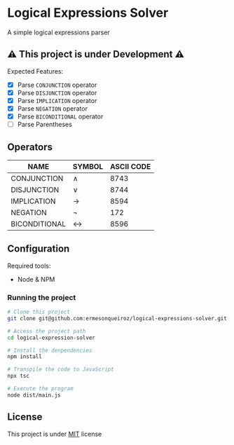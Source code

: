 # Logical Expressions Solver

A simple logical expressions parser

## ⚠ This project is under Development ⚠

Expected Features:
- [x] Parse `CONJUNCTION` operator
- [x] Parse `DISJUNCTION` operator
- [x] Parse `IMPLICATION` operator
- [x] Parse `NEGATION` operator
- [x] Parse `BICONDITIONAL` operator
- [ ] Parse Parentheses

## Operators

| NAME          | SYMBOL | ASCII CODE |
|---------------|--------|------------|
| CONJUNCTION   | ∧      | 8743       |
| DISJUNCTION   | ∨      | 8744       |
| IMPLICATION   | →      | 8594       |
| NEGATION      | ¬      | 172        |
| BICONDITIONAL | ↔      | 8596       |

## Configuration

Required tools:
- Node & NPM

### Running the project

```bash
# Clone this project
git clone git@github.com:ermesonqueiroz/logical-expressions-solver.git

# Access the project path
cd logical-expression-solver

# Install the denpendencies
npm install

# Transpile the code to JavaScript
npx tsc

# Execute the program
node dist/main.js
```

## License

This project is under [MIT](./LICENSE) license
